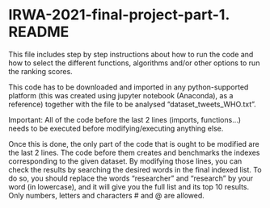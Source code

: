 # IRWA-2021-final-project-part-1. README
This file includes step by step instructions about how to run the code and how to select the different functions, algorithms and/or other options to run the ranking scores.

This code has to be downloaded and imported in any python-supported platform (this was created using jupyter notebook (Anaconda), as a reference) together with the file to be analysed “dataset_tweets_WHO.txt”.

Important: All of the code before the last 2 lines (imports, functions…) needs to be executed before modifying/executing anything else.

Once this is done, the only part of the code that is ought to be modified are the last 2 lines. The code before them creates and benchmarks the indexes corresponding to the given dataset. By modifying those lines, you can check the results by searching the desired words in the final indexed list.
To do so, you should replace the words “researcher” and “research” by your word (in lowercase), and it will give you the full list and its top 10 results. Only numbers, letters and characters # and @ are allowed.
